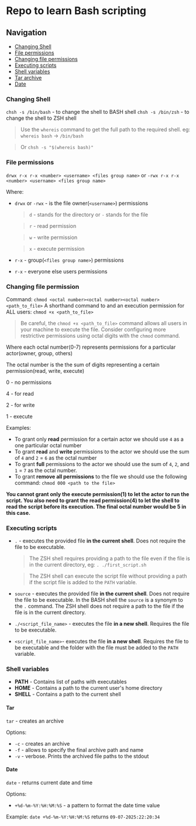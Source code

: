 # Repo to learn Bash scripting

## Navigation

 - [Changing Shell](#changing-shell)
 - [File permissions](#file-permissions)
 - [Changing file permissions](#changing-file-permission)
 - [Executing scripts](#executing-scripts)
 - [Shell variables](#shell-variables)
 - [Tar archive](#tar)
 - [Date](#date)

### Changing Shell
`chsh -s /bin/bash` - to change the shell to BASH shell
`chsh -s /bin/zsh` - to change the shell to ZSH shell

> Use the `whereis` command to get the full path to the required shell. eg: `whereis bash` -> `/bin/bash`

> Or `chsh -s "$(whereis bash)"`

### File permissions
`drwx r-x r-x <number> <username> <files group name>`
or
`-rwx r-x r-x <number> <username> <files group name>`

Where:
 - `drwx` or `-rwx` - is the file owner(`<username>`) permissions
    > `d` - stands for the directory or `-` stands for the file
    
    > `r` - read permission
    
    > `w` - write permission
    
    > `x` - execute permission
 - `r-x` - group(`<files group name>`) permissions
 - `r-x` - everyone else users permissions
 
### Changing file permission
Command: `chmod <octal number><octal number><octal number> <path_to_file>`
A shorthand command to and an execution permission for ALL users: `chmod +x <path_to_file>`

> Be careful, the `chmod +x <path_to_file>` command allows all users in your machine to execute the file. Consider configuring more restrictive permissions using octal digits with the `chmod` command.

Where each octal number(0-7) represents permissions for a particular actor(owner, group, others)

The octal number is the the sum of digits representing a certain permission(read, write, execute)

0 - no permissions

4 - for read

2 - for write

1 - execute

Examples:
 - To grant only **read** permission for a certain actor we should use `4` as a one particular octal number
 - To grant **read** and **write** permissions to the actor we should use the sum of `4` and `2` = `6` as the octal number
 - To grant **full** permissions to the actor we should use the sum of `4`, `2`, and `1` = `7` as the octal number.
 - To grant **remove all permissions** to the file we should use the following command: `chmod 000 <path to the file>`
 
 **You cannot grant only the execute permission(1) to let the actor to run the script. You also need to grant the read permission(4) to let the shell to read the script before its execution. The final octal number would be 5 in this case.**

### Executing scripts
 - `.` - executes the provided file **in the current shell**. Does not require the file to be executable. 
    > The ZSH shell requires providing a path to the file even if the file is in the current directory, eg: `. ./first_script.sh`

    > The ZSH shell can execute the script file without providing a path if the script file is added to the `PATH` variable.
 - `source` - executes the provided file **in the current shell**. Does not require the file to be executable. In the BASH shell the `source` is a synonym to the `.` command. The ZSH shell does not require a path to the file if the file is in the current directory.
 - `./<script_file_name>` - executes the file **in a new shell**. Requires the file to be executable.
 - `<script_file_name>`- executes the file **in a new shell**. Requires the file to be executable and the folder with the file must be added to the `PATH` variable.

### Shell variables
 - **PATH** - Contains list of paths with executables
 - **HOME** - Contains a path to the current user's home directory
 - **SHELL** - Contains a path to the current shell


#### Tar
`tar` - creates an archive

Options:
 - `-c` - creates an archive
 - `-f` - allows to specify the final archive path and name
 - `-v` - verbose. Prints the archived file paths to the stdout

#### Date
`date` - returns current date and time

Options:
 - `+%d-%m-%Y:%H:%M:%S` - a pattern to format the date time value

Example: `date +%d-%m-%Y:%H:%M:%S` returns `09-07-2025:22:20:34`
